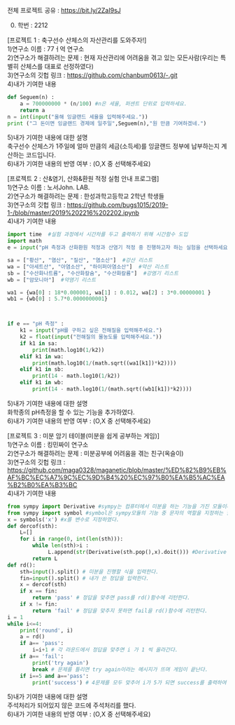 전체 프로젝트 공유 : https://bit.ly/2ZaI9sJ  

0. 학번 : 2212  

[프로젝트 1 : 축구선수 산체스의 자산관리를 도와주자!]  
1)연구소 이름 : 77ㅓ억 연구소  
2)연구소가 해결하려는 문제 : 현재 자산관리에 어려움을 겪고 있는 모든사람(우리는 특별히 산체스를 대표로 선정하였다)  
3)연구소의 깃헙 링크 : https://github.com/chanbum0613/-.git  
4)내가 기여한 내용  


```python
def Seguem(n) :  
    a = 700000000 * (n/100) #n은 세율, 퍼센트 단위로 입력하세요.  
    return a  
n = int(input("올해 잉글랜드 세율을 입력해주세요."))     
print ("그 돈이면 잉글랜드 경제에 일주일",Seguem(n),"원 만큼 기여하겠네.")  
```


5)내가 기여한 내용에 대한 설명  
축구선수 산체스가 1주일에 얼마 만큼의 세금(소득세)를 잉글랜드 정부에 납부하는지 계산하는 코드입니다.  
6)내가 기여한 내용의 반영 여부 : (O,X 중 선택해주세요)  



[프로젝트 2 : 산&염기, 산화&환원 적정 실험 안내 프로그램]  
1)연구소 이름 : 노서John. LAB.  
2)연구소가 해결하려는 문제 : 한성과학고등학교 2학년 학생들  
3)연구소의 깃헙 링크 : https://github.com/bugs1015/2019-1-/blob/master/2019%202216%202202.ipynb  
4)내가 기여한 내용  

```python
import time  #실험 과정에서 시간차를 두고 출력하기 위해 시간함수 도입  
import math  
e = input("pH 측정과 산화환원 적정과 산염기 적정 중 진행하고자 하는 실험을 선택하세요.")  #산화환원 적정실험에 대한 기능, 산염기 적정실험에 대한 기능중 선택  

sa = ["황산", "염산", "질산", "염소산"]  #강산 리스트  
wa = ["아세트산", "아염소산", "하이퍼아염소산"]  #약산 리스트  
sb = ["수산화나트륨", "수산화칼슘", "수산화칼륨"]  #강염기 리스트  
wb = ["암모니아"]  #약염기 리스트  

wa1 = {wa[0] : 18*0.000001, wa[1] : 0.012, wa[2] : 3*0.00000001 }  
wb1 = {wb[0] : 5.7*0.0000000001}  



if e == "pH 측정" :  
    k1 = input("pH를 구하고 싶은 전해질을 입력해주세요.")  
    k2 = float(input("전해질의 몰농도를 입력해주세요."))  
    if k1 in sa:  
        print(math.log10(1/k2))  
    elif k1 in wa:  
        print(math.log10(1/(math.sqrt((wa1[k1])*k2))))  
    elif k1 in sb:  
        print(14 - math.log10(1/k2))  
    elif k1 in wb:  
        print(14 - math.log10(1/(math.sqrt((wb1[k1])*k2))))  
```
        
        
5)내가 기여한 내용에 대한 설명  
화학종의 pH측정을 할 수 있는 기능을 추가하였다.  
6)내가 기여한 내용의 반영 여부 : (O,X 중 선택해주세요)  



[프로젝트 3 : 미분 암기 테이블(미분을 쉽게 공부하는 게임)]  
1)연구소 이름 : 킹민짜이 연구소  
2)연구소가 해결하려는 문제 : 미분공부에 어려움을 겪는 친구(옥슬이)  
3)연구소의 깃헙 링크 : https://github.com/maga0328/maganetic/blob/master/%ED%82%B9%EB%AF%BC%EC%A7%9C%EC%9D%B4%20%EC%97%B0%EA%B5%AC%EA%B2%B0%EA%B3%BC  
4)내가 기여한 내용  


```python
from sympy import Derivative #sympy는 컴퓨터에서 미분을 하는 기능을 가진 모듈이다.  
from sympy import symbol #symbol은 sympy모듈의 기능 중 문자의 역할을 지정하는 함수이다.  
x = symbols('x') #x를 변수로 지정하였다.  
def dercof(sth):   
    L=[]  
    for i in range(0, int(len(sth))):  
        while len(sth)>i :  
             L.append(str(Derivative(sth.pop(),x).doit())) #Derivative 클래스로 미분계수를 구한다.  
        return L  
def rd():  
    sth=input().split() # 미분을 진행할 식을 입력한다.  
    fin=input().split() # 내가 쓴 정답을 입력한다.  
    x = dercof(sth)   
    if x == fin:  
        return 'pass' # 정답을 맞추면 pass를 rd()함수에 리턴한다.          
    if x != fin:  
        return 'fail' # 정답을 맞추지 못하면 fail을 rd()함수에 리턴한다.  
i = 1  
while i<=4:  
    print('round', i)  
    a = rd()  
    if a== 'pass':  
        i=i+1 # 각 라운드에서 정답을 맞추면 i 가 1 씩 올라간다.  
    if a== 'fail':  
        print('try again')  
        break # 문제를 틀리면 try again이라는 메시지가 뜨며 게임이 끝난다.  
    if i==5 and a=='pass':  
        print('success') # 4문제를 모두 맞추어 i가 5가 되면 success를 출력하여 통과를 축하해준다.   
```
        
        
5)내가 기여한 내용에 대한 설명  
주석처리가 되어있지 않은 코드에 주석처리를 했다.  
6)내가 기여한 내용의 반영 여부 : (O,X 중 선택해주세요)  
